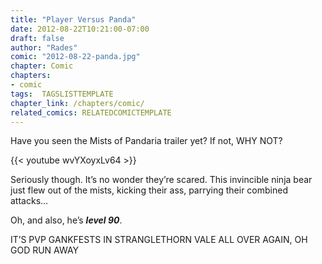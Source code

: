 ```yaml
---
title: "Player Versus Panda"
date: 2012-08-22T10:21:00-07:00
draft: false
author: "Rades"
comic: "2012-08-22-panda.jpg"
chapter: Comic
chapters:
- comic
tags:  TAGSLISTTEMPLATE
chapter_link: /chapters/comic/
related_comics: RELATEDCOMICTEMPLATE
---
```


Have you seen the Mists of Pandaria trailer yet? If not, WHY NOT?


{{< youtube wvYXoyxLv64 >}}


Seriously though. It’s no wonder they’re scared. This invincible ninja bear just flew out of the mists, kicking their ass, parrying their combined attacks…


Oh, and also, he’s ***level 90***.


IT’S PVP GANKFESTS IN STRANGLETHORN VALE ALL OVER AGAIN, OH GOD RUN AWAY

